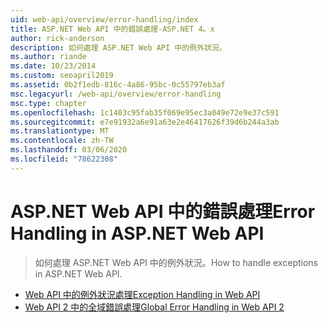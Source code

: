 ```yaml
---
uid: web-api/overview/error-handling/index
title: ASP.NET Web API 中的錯誤處理-ASP.NET 4。x
author: rick-anderson
description: 如何處理 ASP.NET Web API 中的例外狀況。
ms.author: riande
ms.date: 10/23/2014
ms.custom: seoapril2019
ms.assetid: 0b2f1edb-816c-4a86-95bc-0c55797eb3af
msc.legacyurl: /web-api/overview/error-handling
msc.type: chapter
ms.openlocfilehash: 1c1403c95fab35f069e95ec3a049e72e9e37c591
ms.sourcegitcommit: e7e91932a6e91a63e2e46417626f39d6b244a3ab
ms.translationtype: MT
ms.contentlocale: zh-TW
ms.lasthandoff: 03/06/2020
ms.locfileid: "78622308"
---
```

# <a name="error-handling-in-aspnet-web-api"></a><span data-ttu-id="47020-103">ASP.NET Web API 中的錯誤處理</span><span class="sxs-lookup"><span data-stu-id="47020-103">Error Handling in ASP.NET Web API</span></span>

> <span data-ttu-id="47020-104">如何處理 ASP.NET Web API 中的例外狀況。</span><span class="sxs-lookup"><span data-stu-id="47020-104">How to handle exceptions in ASP.NET Web API.</span></span>

- [<span data-ttu-id="47020-105">Web API 中的例外狀況處理</span><span class="sxs-lookup"><span data-stu-id="47020-105">Exception Handling in Web API</span></span>](exception-handling.md)
- [<span data-ttu-id="47020-106">Web API 2 中的全域錯誤處理</span><span class="sxs-lookup"><span data-stu-id="47020-106">Global Error Handling in Web API 2</span></span>](web-api-global-error-handling.md)
